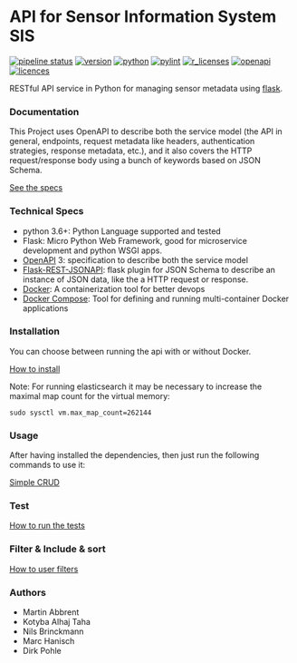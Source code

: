 # API for Sensor Information System SIS 

[![pipeline status](https://registry.hzdr.de/hub-terra/sms/backend/badges/master/pipeline.svg)](https://registry.hzdr.de/hub-terra/sms/backend/commits/master)
[![version](https://img.shields.io/badge/version-v1.0-lightgrey.svg)](./README.md) [![python](https://img.shields.io/badge/python-3.5|3.6|3.7-blue.svg?style=?style=plastic&logo=python)](#)
[![pylint](https://img.shields.io/badge/lint%20score-9.97/10-yellowgreen.svg )](https://registry.hzdr.de/hub-terra/sms/backend/-/jobs?job=unittest-lint)
[![r_licenses](https://img.shields.io/badge/requirements_licenses-check-redyellow.svg?style=plastic&logo=open-source-initiative)](./docs/requirements_licenses.md)
[![openapi](https://img.shields.io/badge/OpenAPI-3.0-green.svg?style=?style=plastic&logo=openapi-initiative)](./app/openapi/openapi.yaml)
[![licences](https://img.shields.io/badge/licenses-MIT-green.svg?style=?style=plastic&logo=)](#)


RESTful API service in Python for managing sensor metadata using [flask](https://flask.palletsprojects.com/en/1.1.x/).

### Documentation

This Project uses OpenAPI to describe both the service model (the API in general, endpoints, request 
metadata like headers, authentication strategies, response metadata, etc.),
and it also covers the HTTP request/response body using a bunch of keywords
based on JSON Schema. 

[See the specs ](app/openapi/openapi.yaml)


### Technical Specs

- python 3.6+: Python Language supported and tested
- Flask: Micro Python Web Framework, good for microservice development and python WSGI apps.
- [OpenAPI](https://swagger.io/specification/) 3: specification to describe both the service model
- [Flask-REST-JSONAPI](https://flask-rest-jsonapi.readthedocs.io/en/latest/index.html): 
flask plugin for JSON Schema to describe an instance of JSON data, like the a HTTP request
 or response.
- [Docker](https://docs.docker.com/get-started/overview/): A containerization tool for better devops
- [Docker Compose](https://docs.docker.com/compose/): Tool for defining and running multi-container Docker applications


### Installation

You can choose between running the api with or without Docker.

[How to install](./docs/installation.md)


Note: For running elasticsearch it may be necessary to increase the maximal
map count for the virtual memory:

```
sudo sysctl vm.max_map_count=262144
```
### Usage

After having installed the dependencies, then just run the following commands to use it:

[Simple CRUD](docs/usage.md)

### Test

[How to run the tests](docs/test.md)

### Filter & Include & sort

[How to user filters](docs/filtering.md)



### Authors

- Martin Abbrent
- Kotyba Alhaj Taha
- Nils Brinckmann
- Marc Hanisch
- Dirk Pohle
